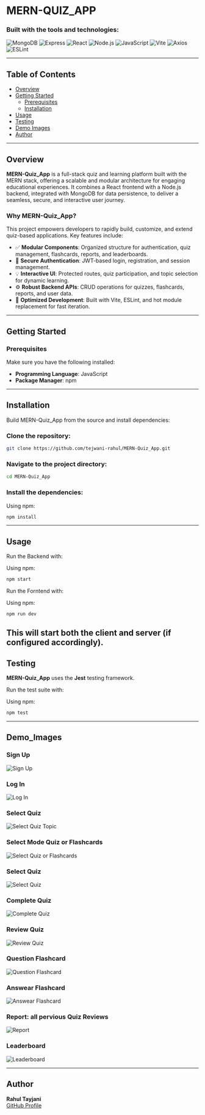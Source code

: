 # MERN-QUIZ_APP



### Built with the tools and technologies:
![MongoDB](https://img.shields.io/badge/-MongoDB-green?style=flat-square&logo=mongodb)
![Express](https://img.shields.io/badge/-Express-black?style=flat-square&logo=express)
![React](https://img.shields.io/badge/-React-blue?style=flat-square&logo=react)
![Node.js](https://img.shields.io/badge/-Node.js-green?style=flat-square&logo=node.js)
![JavaScript](https://img.shields.io/badge/-JavaScript-yellow?style=flat-square&logo=javascript)
![Vite](https://img.shields.io/badge/-Vite-purple?style=flat-square&logo=vite)
![Axios](https://img.shields.io/badge/-Axios-lightgrey?style=flat-square&logo=axios)
![ESLint](https://img.shields.io/badge/-ESLint-blueviolet?style=flat-square&logo=eslint)

---

## Table of Contents

- [Overview](#overview)
- [Getting Started](#getting-started)
  - [Prerequisites](#prerequisites)
  - [Installation](#installation)
- [Usage](#usage)
- [Testing](#testing)
- [Demo Images](#Demo_Images)
- [Author](#author)

---

## Overview

**MERN-Quiz_App** is a full-stack quiz and learning platform built with the MERN stack, offering a scalable and modular architecture for engaging educational experiences. It combines a React frontend with a Node.js backend, integrated with MongoDB for data persistence, to deliver a seamless, secure, and interactive user journey.

### Why MERN-Quiz_App?

This project empowers developers to rapidly build, customize, and extend quiz-based applications. Key features include:

- ✅ **Modular Components**: Organized structure for authentication, quiz management, flashcards, reports, and leaderboards.
- 🔐 **Secure Authentication**: JWT-based login, registration, and session management.
- 💡 **Interactive UI**: Protected routes, quiz participation, and topic selection for dynamic learning.
- ⚙️ **Robust Backend APIs**: CRUD operations for quizzes, flashcards, reports, and user data.
- 🚀 **Optimized Development**: Built with Vite, ESLint, and hot module replacement for fast iteration.

---

## Getting Started

### Prerequisites

Make sure you have the following installed:

- **Programming Language**: JavaScript
- **Package Manager**: npm

---

## Installation

Build MERN-Quiz_App from the source and install dependencies:

### Clone the repository:
```bash
git clone https://github.com/tejwani-rahul/MERN-Quiz_App.git
```

### Navigate to the project directory:
```bash
cd MERN-Quiz_App
```

### Install the dependencies:
Using npm:
```bash
npm install
```

---

## Usage

Run the Backend with:

Using npm:
```bash
npm start
```

Run the Forntend with:

Using npm:
```bash
npm run dev
```

This will start both the client and server (if configured accordingly).
---

## Testing

**MERN-Quiz_App** uses the **Jest** testing framework.

Run the test suite with:

Using npm:
```bash
npm test
```

---

## Demo_Images

### Sign Up
![Sign Up](https://github.com/tejwani-rahul/MERN-Quiz_App/blob/main/Quiz-App%20Demo%20Images/SignUp.PNG)
### Log In
![Log In](https://github.com/tejwani-rahul/MERN-Quiz_App/blob/main/Quiz-App%20Demo%20Images/LogIn.PNG)
### Select Quiz
![Select Quiz Topic](https://github.com/tejwani-rahul/MERN-Quiz_App/blob/main/Quiz-App%20Demo%20Images/Topic%20Selection.PNG)
### Select Mode Quiz or Flashcards
![Select Quiz or Flashcards](https://github.com/tejwani-rahul/MERN-Quiz_App/blob/main/Quiz-App%20Demo%20Images/Select_Quiz-flashcards.PNG)
### Select Quiz
![Select Quiz](https://github.com/tejwani-rahul/MERN-Quiz_App/blob/main/Quiz-App%20Demo%20Images/Quiz.PNG)
### Complete Quiz
![Complete Quiz](https://github.com/tejwani-rahul/MERN-Quiz_App/blob/main/Quiz-App%20Demo%20Images/Quiz%20Completed.PNG)
### Review Quiz
![Review Quiz](https://github.com/tejwani-rahul/MERN-Quiz_App/blob/main/Quiz-App%20Demo%20Images/Quiz%20Review.PNG)
### Question Flashcard
![Question Flashcard](https://github.com/tejwani-rahul/MERN-Quiz_App/blob/main/Quiz-App%20Demo%20Images/Flashcards.PNG)
### Answear Flashcard
![Answear Flashcard](https://github.com/tejwani-rahul/MERN-Quiz_App/blob/main/Quiz-App%20Demo%20Images/Answear%20FlashCard.PNG)
### Report: all pervious Quiz Reviews
![Report](https://github.com/tejwani-rahul/MERN-Quiz_App/blob/main/Quiz-App%20Demo%20Images/Report.PNG)
### Leaderboard
![Leaderboard](https://github.com/tejwani-rahul/MERN-Quiz_App/blob/main/Quiz-App%20Demo%20Images/Leaderboard.PNG)

---

## Author

**Rahul Tayjani**  
[GitHub Profile](https://github.com/tejwani-rahul)
